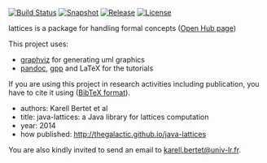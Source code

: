 [![Build Status](https://travis-ci.org/thegalactic/java-lattices.png?branch=master)](https://travis-ci.org/thegalactic/java-lattices) [![Snapshot](http://img.shields.io/badge/snapshot-2.0.0-orange.svg)](https://github.com/thegalactic/java-lattices) [![Release](http://img.shields.io/badge/release-1.0.0-blue.svg)](https://github.com/thegalactic/java-lattices/tree/1.0.0) [![License](http://img.shields.io/badge/license-CeCILL--B-red.svg)](http://www.cecill.info/licences/Licence_CeCILL-B_V1-en.html)

lattices is a package for handling formal concepts ([Open Hub page](https://www.openhub.net/p/java-lattices))

This project uses:

* [graphviz](http://www.graphviz.org/) for generating uml graphics
* [pandoc](http://johnmacfarlane.net/pandoc/), [gpp](http://en.nothingisreal.com/wiki/GPP/) and LaTeX for the tutorials

If you are using this project in research activities including publication, you have to cite it using ([BibTeX format](cite.bib)). 

* authors: Karell Bertet et al
* title: java-lattices: a Java library for lattices computation
* year: 2014
* how published: http://thegalactic.github.io/java-lattices

You are also kindly invited to send an email to karell.bertet@univ-lr.fr.
